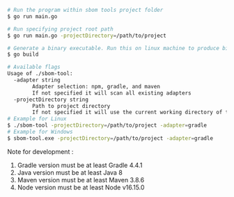 ```bash
# Run the program within sbom tools project folder
$ go run main.go

# Run specifying project root path
$ go run main.go -projectDirectory=/path/to/project

# Generate a binary executable. Run this on linux machine to produce binary for linux/mac. Run this on window to produce .exe binary
$ go build

# Available flags
Usage of ./sbom-tool:
  -adapter string
        Adapter selection: npm, gradle, and maven
        If not specified it will scan all existing adapters
  -projectDirectory string
        Path to project directory
        If not specified it will use the current working directory of the sbom-tool
# Example for Linux
$ ./sbom-tool -projectDirectory=/path/to/project -adapter=gradle        
# Example for Windows
$ sbom-tool.exe -projectDirectory=/path/to/project -adapter=gradle     
```

Note for development :
1. Gradle version must be at least Gradle 4.4.1
2. Java version must be at least Java 8
3. Maven version must be at least Maven 3.8.6
4. Node version must be at least Node v16.15.0